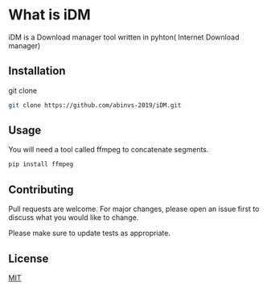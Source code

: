 # What is iDM

iDM is a Download manager tool written in pyhton( Internet Download manager)

## Installation

git clone 

```bash
git clone https://github.com/abinvs-2019/iDM.git
```

## Usage
You will need a tool called ffmpeg to concatenate segments.
```python
pip install ffmpeg

```


## Contributing

Pull requests are welcome. For major changes, please open an issue first
to discuss what you would like to change.

Please make sure to update tests as appropriate.

## License

[MIT](https://choosealicense.com/licenses/mit/)
